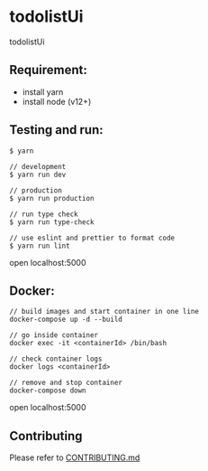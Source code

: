 # todolistUi

todolistUi

## Requirement:

- install yarn
- install node (v12+)

## Testing and run:

```
$ yarn

// development
$ yarn run dev

// production
$ yarn run production

// run type check
$ yarn run type-check

// use eslint and prettier to format code
$ yarn run lint
```

open localhost:5000

## Docker:

```
// build images and start container in one line
docker-compose up -d --build

// go inside container
docker exec -it <containerId> /bin/bash

// check container logs
docker logs <containerId>

// remove and stop container
docker-compose down
```

open localhost:5000

## Contributing

Please refer to [CONTRIBUTING.md](https://github.com/yeukfei02/todolistUi/blob/master/CONTRIBUTING.md)
